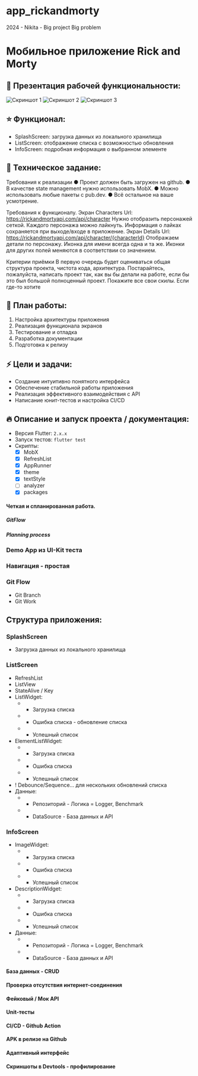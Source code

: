 # app_rickandmorty

2024 - Nikita - Big project Big problem

# Мобильное приложение Rick and Morty

## 🚀 Презентация рабочей функциональности:

<!-- https://github.com/yveskalume/gif-app/blob/main/preview/preview1.png -->
![Скриншот 1](https://github.com/yveskalume/gif-app/blob/main/preview/preview1.png) ![Скриншот 2](https://github.com/yveskalume/gif-app/blob/main/preview/preview1.png) ![Скриншот 3](https://github.com/yveskalume/gif-app/blob/main/preview/preview1.png)

<!-- <p align="center">
    <img src="/preview/preview1.png" width="32%"/>
    <img src="/preview/preview2.png" width="32%"/>
    <img src="/preview/preview3.png" width="32%"/>
</p> -->

## ⭐️ Функционал:

- SplashScreen: загрузка данных из локального хранилища
- ListScreen: отображение списка с возможностью обновления
- InfoScreen: подробная информация о выбранном элементе

## 🎨 Техническое задание:

Требования к реализации
● Проект должен быть загружен на github.
● В качестве state management нужно использовать MobX.
● Можно использовать любые пакеты c pub.dev.
● Всё остальное на ваше усмотрение.

Требования к функционалу.
Экран Characters
Url: https://rickandmortyapi.com/api/character
Нужно отобразить персонажей сеткой. Каждого персонажа
можно лайкнуть. Информация о лайках сохраняется при выходе/входе в
приложение.
Экран Details
Url: https://rickandmortyapi.com/api/character/{characterId}
Отображаем детали по персонажу. Иконка для имени всегда одна и та
же. Иконки для других полей меняются в соответствии со значением.

Критерии приёмки
В первую очередь будет оцениваться общая структура проекта,
чистота кода, архитектура. Постарайтесь, пожалуйста, написать
проект так, как вы бы делали на работе, если бы это был большой
полноценный проект. Покажите все свои скилы. Если где-то хотите

## 🌊 План работы:

1. Настройка архитектуры приложения
2. Реализация функционала экранов
3. Тестирование и отладка
4. Разработка документации
5. Подготовка к релизу

## ⚡️ Цели и задачи:

- Создание интуитивно понятного интерфейса
- Обеспечение стабильной работы приложения
- Реализация эффективного взаимодействия с API
- Написание юнит-тестов и настройка CI/CD

## 🔥 Описание и запуск проекта / документация:

- Версия Flutter: `2.x.x`
- Запуск тестов: `flutter test`
- Скрипты: 
    - [x] MobX
    - [x] RefreshList
    - [x] AppRunner
    - [x] theme
    - [x] textStyle
    - [ ] analyzer
    - [x] packages

#### Четкая и спланированная работа.
##### GitFlow
##### Planning process

### Demo App из UI-Kit теста

### Навигация - простая

### Git Flow
- Git Branch
- Git Work

## Структура приложения:

### SplashScreen
- Загрузка данных из локального хранилища

### ListScreen
- RefreshList
- ListView
- StateAlive / Key 
- ListWidget:
  - * Загрузка списка
  - * Ошибка списка - обновление списка
  - * Успешный список
- ElementListWidget:
  - * Загрузка списка
  - * Ошибка списка
  - * Успешный список
- ! Debounce/Sequence... для нескольких обновлений списка
- Данные:
  - * Репозиторий - Логика = Logger, Benchmark
  - * DataSource - База данных и API

### InfoScreen
- ImageWidget:
  - * Загрузка списка
  - * Ошибка списка
  - * Успешный список
- DescriptionWidget:
  - * Загрузка списка
  - * Ошибка списка
  - * Успешный список
- Данные:
  - * Репозиторий - Логика = Logger, Benchmark
  - * DataSource - База данных и API

#### База данных - CRUD

#### Проверка отсутствия интернет-соединения

#### Фейковый / Мок API

#### Unit-тесты

#### CI/CD - Github Action

#### APK в релизе на Github

#### Адаптивный интерфейс

#### Скриншоты в Devtools - профилирование
